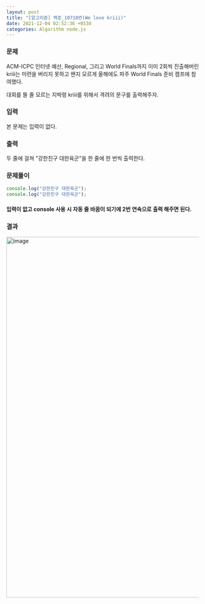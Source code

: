 ```yaml
---
layout: post
title: "[알고리즘] 백준_10718번(We love kriii)"
date: 2021-12-04 02:52:36 +0530
categories: Algorithm node.js
---
```


### 문제

ACM-ICPC 인터넷 예선, Regional, 그리고 World Finals까지 이미 2회씩 진출해버린 kriii는 미련을 버리지 못하고 왠지 모르게 올해에도 파주 World Finals 준비 캠프에 참여했다.

대회를 뜰 줄 모르는 지박령 kriii를 위해서 격려의 문구를 출력해주자.

### 입력

본 문제는 입력이 없다.

### 출력

두 줄에 걸쳐 "강한친구 대한육군"을 한 줄에 한 번씩 출력한다.

### 문제풀이

```javascript
console.log("강한친구 대한육군");
console.log("강한친구 대한육군");
```

#### **입력이 없고 console 사용 시 자동 줄 바꿈이 되기에 2번 연속으로 출력 해주면 된다.**

### 결과

<img width="942" alt="image" src="https://user-images.githubusercontent.com/58798715/144649559-64455d1e-d16a-430b-9f1c-d003b3fe9a1d.png">
